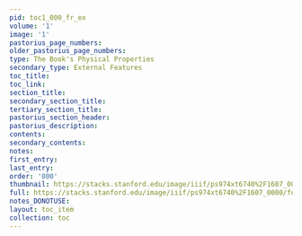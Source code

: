 ```yaml
---
pid: toc1_000_fr_ex
volume: '1'
image: '1'
pastorius_page_numbers:
older_pastorius_page_numbers:
type: The Book's Physical Properties
secondary_type: External Features
toc_title:
toc_link:
section_title:
secondary_section_title:
tertiary_section_title:
pastorius_section_header:
pastorius_description: 
contents:
secondary_contents:
notes:
first_entry:
last_entry:
order: '000'
thumbnail: https://stacks.stanford.edu/image/iiif/ps974xt6740%2F1607_0000/full/100,/0/default.jpg
full: https://stacks.stanford.edu/image/iiif/ps974xt6740%2F1607_0000/full/full/0/default.jpg
notes_DONOTUSE:
layout: toc_item
collection: toc
---
```

